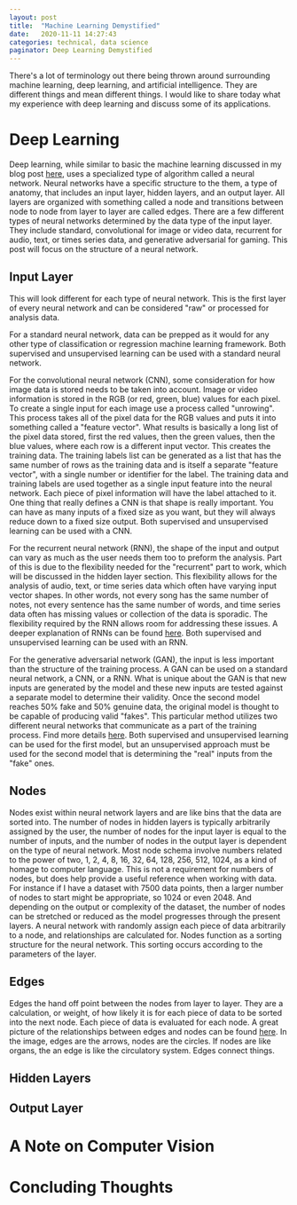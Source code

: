 ```yaml
---
layout: post
title:  "Machine Learning Demystified"
date:   2020-11-11 14:27:43
categories: technical, data science
paginator: Deep Learning Demystified
---
```


There's a lot of terminology out there being thrown around surrounding machine learning, deep learning, and artificial intelligence. They are different things and mean different things. I would like to share today what my experience with deep learning and discuss some of its applications.

# Deep Learning

Deep learning, while similar to basic the machine learning discussed in my blog post [here][link1], uses a specialized type of algorithm called a neural network. Neural networks have a specific structure to the them, a type of anatomy, that includes an input layer, hidden layers, and an output layer. All layers are organized with something called a node and transitions between node to node from layer to layer are called edges. There are a few different types of neural networks determined by the data type of the input layer. They include standard, convolutional for image or video data, recurrent for audio, text, or times series data, and generative adversarial for gaming. This post will focus on the structure of a neural network.

## Input Layer

This will look different for each type of neural network. This is the first layer of every neural network and can be considered "raw" or processed for analysis data.

For a standard neural network, data can be prepped as it would for any other type of classification or regression machine learning framework. Both supervised and unsupervised learning can be used with a standard neural network.

For the convolutional neural network (CNN), some consideration for how image data is stored needs to be taken into account. Image or video information is stored in the RGB (or red, green, blue) values for each pixel. To create a single input for each image use a process called "unrowing". This process takes all of the pixel data for the RGB values and puts it into something called a "feature vector". What results is basically a long list of the pixel data stored, first the red values, then the green values, then the blue values, where each row is a different input vector. This creates the training data. The training labels list can be generated as a list that has the same number of rows as the training data and is itself a separate "feature vector", with a single number or identifier for the label. The training data and training labels are used together as a single input feature into the neural network. Each piece of pixel information will have the label attached to it. One thing that really defines a CNN is that shape is really important. You can have as many inputs of a fixed size as you want, but they will always reduce down to a fixed size output. Both supervised and unsupervised learning can be used with a CNN.

For the recurrent neural network (RNN), the shape of the input and output can vary as much as the user needs them too to preform the analysis. Part of this is due to the flexibility needed for the "recurrent" part to work, which will be discussed in the hidden layer section. This flexibility allows for the analysis of audio, text, or time series data which often have varying input vector shapes. In other words, not every song has the same number of notes, not every sentence has the same number of words, and time series data often has missing values or collection of the data is sporadic. The flexibility required by the RNN allows room for addressing these issues. A deeper explanation of RNNs can be found [here][link2]. Both supervised and unsupervised learning can be used with an RNN.

For the generative adversarial network (GAN), the input is less important than the structure of the training process. A GAN can be used on a standard neural network, a CNN, or a RNN. What is unique about the GAN is that new inputs are generated by the model and these new inputs are tested against a separate model to determine their validity. Once the second model reaches 50% fake and 50% genuine data, the original model is thought to be capable of producing valid "fakes". This particular method utilizes two different neural networks that communicate as a part of the training process. Find more details [here][link3]. Both supervised and unsupervised learning can be used for the first model, but an unsupervised approach must be used for the second model that is determining the "real" inputs from the "fake" ones.

## Nodes

Nodes exist within neural network layers and are like bins that the data are sorted into. The number of nodes in hidden layers is typically arbitrarily assigned by the user, the number of nodes for the input layer is equal to the number of inputs, and the number of nodes in the output layer is dependent on the type of neural network. Most node schema involve numbers related to the power of two, 1, 2, 4, 8, 16, 32, 64, 128, 256, 512, 1024, as a kind of homage to computer language. This is not a requirement for numbers of nodes, but does help provide a useful reference when working with data. For instance if I have a dataset with 7500 data points, then a larger number of nodes to start might be appropriate, so 1024 or even 2048. And depending on the output or complexity of the dataset, the number of nodes can be stretched or reduced as the model progresses through the present layers. A neural network with randomly assign each piece of data arbitrarily to a node, and relationships are calculated for. Nodes function as a sorting structure for the neural network. This sorting occurs according to the parameters of the layer.

## Edges

Edges the hand off point between the nodes from layer to layer. They are a calculation, or weight, of how likely it is for each piece of data to be sorted into the next node. Each piece of data is evaluated for each node. A great picture of the relationships between edges and nodes can be found [here][link4]. In the image, edges are the arrows, nodes are the circles. If nodes are like organs, the an edge is like the circulatory system. Edges connect things. 

## Hidden Layers



## Output Layer



# A Note on Computer Vision



# Concluding Thoughts



[link1]: https://eannefawcett.github.io/2020/10/26/Machine-Learning-Demystified/
[link2]: https://towardsdatascience.com/recurrent-neural-networks-d4642c9bc7ce
[link3]: https://machinelearningmastery.com/what-are-generative-adversarial-networks-gans/
[link4]: https://www.researchgate.net/profile/Brian_Spears/publication/322048911/figure/fig2/AS:667820681592843@1536232266981/Neural-networks-can-be-represented-as-graphs-The-edges-arrows-represent-the-weights.png
